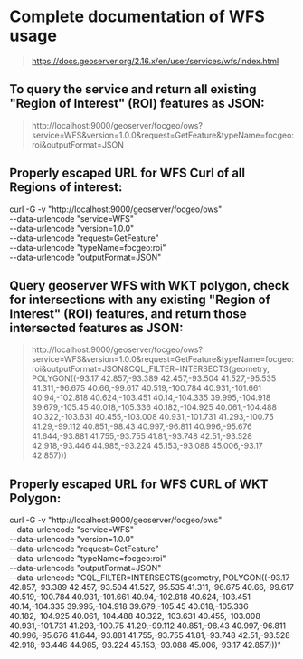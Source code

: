 # Complete documentation of WFS usage
> https://docs.geoserver.org/2.16.x/en/user/services/wfs/index.html

## To query the service and return all existing "Region of Interest" (ROI) features as JSON:
> http://localhost:9000/geoserver/focgeo/ows?service=WFS&version=1.0.0&request=GetFeature&typeName=focgeo:roi&outputFormat=JSON

## Properly escaped URL for WFS Curl of all Regions of interest:
curl -G -v "http://localhost:9000/geoserver/focgeo/ows" \
--data-urlencode "service=WFS" \
--data-urlencode "version=1.0.0" \
--data-urlencode "request=GetFeature" \
--data-urlencode "typeName=focgeo:roi" \
--data-urlencode "outputFormat=JSON"

## Query geoserver WFS with WKT polygon, check for intersections with any existing "Region of Interest" (ROI) features, and return those intersected features as JSON:
> http://localhost:9000/geoserver/focgeo/ows?service=WFS&version=1.0.0&request=GetFeature&typeName=focgeo:roi&outputFormat=JSON&CQL_FILTER=INTERSECTS(geometry, POLYGON((-93.17 42.857,-93.389 42.457,-93.504 41.527,-95.535 41.311,-96.675 40.66,-99.617 40.519,-100.784 40.931,-101.661 40.94,-102.818 40.624,-103.451 40.14,-104.335 39.995,-104.918 39.679,-105.45 40.018,-105.336 40.182,-104.925 40.061,-104.488 40.322,-103.631 40.455,-103.008 40.931,-101.731 41.293,-100.75 41.29,-99.112 40.851,-98.43 40.997,-96.811 40.996,-95.676 41.644,-93.881 41.755,-93.755 41.81,-93.748 42.51,-93.528 42.918,-93.446 44.985,-93.224 45.153,-93.088 45.006,-93.17 42.857)))

## Properly escaped URL for WFS CURL of WKT Polygon:
curl -G -v "http://localhost:9000/geoserver/focgeo/ows" \
--data-urlencode "service=WFS" \
--data-urlencode "version=1.0.0" \
--data-urlencode "request=GetFeature" \
--data-urlencode "typeName=focgeo:roi" \
--data-urlencode "outputFormat=JSON" \
--data-urlencode "CQL_FILTER=INTERSECTS(geometry, POLYGON((-93.17 42.857,-93.389 42.457,-93.504 41.527,-95.535 41.311,-96.675 40.66,-99.617 40.519,-100.784 40.931,-101.661 40.94,-102.818 40.624,-103.451 40.14,-104.335 39.995,-104.918 39.679,-105.45 40.018,-105.336 40.182,-104.925 40.061,-104.488 40.322,-103.631 40.455,-103.008 40.931,-101.731 41.293,-100.75 41.29,-99.112 40.851,-98.43 40.997,-96.811 40.996,-95.676 41.644,-93.881 41.755,-93.755 41.81,-93.748 42.51,-93.528 42.918,-93.446 44.985,-93.224 45.153,-93.088 45.006,-93.17 42.857)))"
